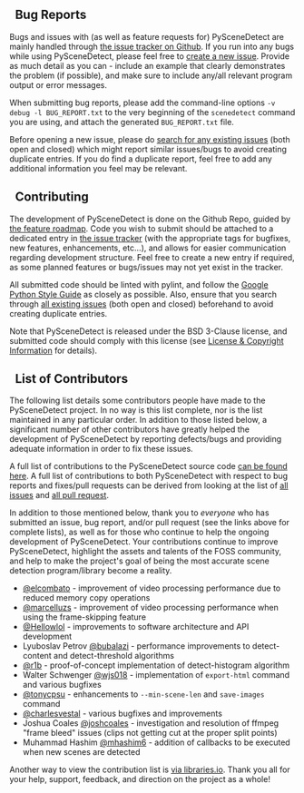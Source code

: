

## <span class="fa fa-bug"></span>&nbsp; Bug Reports

Bugs and issues with (as well as feature requests for) PySceneDetect are mainly handled through [the issue tracker on Github](https://github.com/Breakthrough/PySceneDetect/issues).  If you run into any bugs while using PySceneDetect, please feel free to [create a new issue](https://github.com/Breakthrough/PySceneDetect/issues/new).  Provide as much detail as you can - include an example that clearly demonstrates the problem (if possible), and make sure to include any/all relevant program output or error messages.

When submitting bug reports, please add the command-line options `-v debug -l BUG_REPORT.txt` to the very beginning of the `scenedetect` command you are using, and attach the generated `BUG_REPORT.txt` file.

Before opening a new issue, please do [search for any existing issues](https://github.com/Breakthrough/PySceneDetect/issues?q=) (both open and closed) which might report similar issues/bugs to avoid creating duplicate entries.  If you do find a duplicate report, feel free to add any additional information you feel may be relevant.


## <span class="fa fa-cogs"></span>&nbsp; Contributing

The development of PySceneDetect is done on the Github Repo, guided by [the feature roadmap](features.md).  Code you wish to submit should be attached to a dedicated entry in [the issue tracker](https://github.com/Breakthrough/PySceneDetect/issues?q=) (with the appropriate tags for bugfixes, new features, enhancements, etc...), and allows for easier communication regarding development structure.  Feel free to create a new entry if required, as some planned features or bugs/issues may not yet exist in the tracker.

All submitted code should be linted with pylint, and follow the [Google Python Style Guide](https://google.github.io/styleguide/pyguide.html) as closely as possible.  Also, ensure that you search through [all existing issues](https://github.com/Breakthrough/PySceneDetect/issues?q=) (both open and closed) beforehand to avoid creating duplicate entries.

Note that PySceneDetect is released under the BSD 3-Clause license, and submitted code should comply with this license (see [License & Copyright Information](copyright.md) for details).


## <span class="fa fa-users"></span>&nbsp; List of Contributors

The following list details some contributors people have made to the PySceneDetect project. In no way is this list complete, nor is the list maintained in any particular order. In addition to those listed below, a significant number of other contributors have greatly helped the development of PySceneDetect by reporting defects/bugs and providing adequate information in order to fix these issues.

A full list of contributions to the PySceneDetect source code [can be found here](https://github.com/Breakthrough/PySceneDetect/graphs/contributors).  A full list of contributions to both PySceneDetect with respect to bug reports and fixes/pull requests can be derived from looking at the list of [all issues](https://github.com/Breakthrough/PySceneDetect/issues?utf8=%E2%9C%93&q=is%3Aissue) and [all pull request](https://github.com/Breakthrough/PySceneDetect/pulls?utf8=%E2%9C%93&q=is%3Apr+).

In addition to those mentioned below, thank you to *everyone* who has submitted an issue, bug report, and/or pull request (see the links above for complete lists), as well as for those who continue to help the ongoing development of PySceneDetect.  Your contributions continue to improve PySceneDetect, highlight the assets and talents of the FOSS community, and help to make the project's goal of being the most accurate scene detection program/library become a reality.

 * [@elcombato](https://github.com/elcombato) - improvement of video processing performance due to reduced memory copy operations
 * [@marcelluzs](https://github.com/marcelluzs) - improvement of video processing performance when using the frame-skipping feature
 * [@Hellowlol](https://github.com/Hellowlol) - improvements to software architecture and API development
 * Lyuboslav Petrov [@bubalazi](https://github.com/bubalazi) - performance improvements to detect-content and detect-threshold algorithms
 * [@r1b](https://github.com/r1b) - proof-of-concept implementation of detect-histogram algorithm
 * Walter Schwenger [@wjs018](https://github.com/wjs018) - implementation of `export-html` command and various bugfixes
 * [@tonycpsu](https://github.com/tonycpsu) - enhancements to `--min-scene-len` and `save-images` command
 * [@charlesvestal](https://github.com/charlesvestal) - various bugfixes and improvements
 * Joshua Coales [@joshcoales](https://github.com/joshcoales) - investigation and resolution of ffmpeg "frame bleed" issues (clips not getting cut at the proper split points)
 * Muhammad Hashim [@mhashim6](https://github.com/mhashim6) - addition of callbacks to be executed when new scenes are detected

Another way to view the contribution list is [via libraries.io](https://libraries.io/github/Breakthrough/PySceneDetect/contributors).  Thank you all for your help, support, feedback, and direction on the project as a whole!

